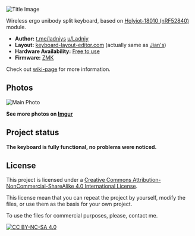 ![Title Image](https://i.imgur.com/D2KuKwu.png)

Wireless ergo unibody split keyboard, based on [Holyiot-18010 (nRF52840)](http://www.holyiot.com/tp/2019042516322180424.pdf) module.

* __Author:__ [t.me/ladniys](https://t.me/ladniys) [u/Ladniy](https://reddit.com/u/Ladniy)
* __Layout:__ [keyboard-layout-editor.com](http://www.keyboard-layout-editor.com/#/gists/4b6c2af67148f58ddd6c6b2976c4370f) (actually same as [Jian's](https://github.com/KGOH/Jian-Info))
* __Hardware Availability:__ [Free to use](https://github.com/Ladniy/TK44/releases/tag/v1.0.0)
* __Firmware:__ [ZMK](https://github.com/krikun98/zmk-config/tree/tk44)

Check out [wiki-page](https://github.com/Ladniy/TK44/wiki) for more information.

## Photos

![Main Photo](https://i.imgur.com/fLbH7DQ.jpg)

**See more photos on [Imgur](https://imgur.com/a/DaCdFm3)**

## Project status

**The keyboard is fully functional, no problems were noticed.**

## License

This project is licensed under a
[Creative Commons Attribution-NonCommercial-ShareAlike 4.0 International License][cc-by-nc-sa].

This license mean that you can repeat the project by yourself, modify the files, or use them as the basis for your own project.

To use the files for commercial purposes, please, contact me.

[![CC BY-NC-SA 4.0][cc-by-nc-sa-image]][cc-by-nc-sa]

[cc-by-nc-sa]: http://creativecommons.org/licenses/by-nc-sa/4.0/
[cc-by-nc-sa-image]: https://licensebuttons.net/l/by-nc-sa/4.0/88x31.png
[cc-by-nc-sa-shield]: https://img.shields.io/badge/License-CC%20BY--NC--SA%204.0-lightgrey.svg
